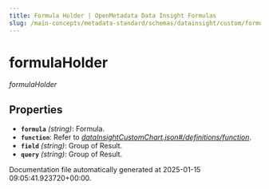 ```yaml
---
title: Formula Holder | OpenMetadata Data Insight Formulas
slug: /main-concepts/metadata-standard/schemas/datainsight/custom/formulaholder
---
```


# formulaHolder

*formulaHolder*

## Properties

- **`formula`** *(string)*: Formula.
- **`function`**: Refer to *[dataInsightCustomChart.json#/definitions/function](#taInsightCustomChart.json#/definitions/function)*.
- **`field`** *(string)*: Group of Result.
- **`query`** *(string)*: Group of Result.


Documentation file automatically generated at 2025-01-15 09:05:41.923720+00:00.
